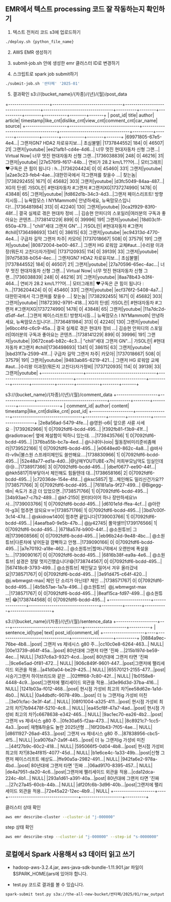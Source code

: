 ## EMR에서 텍스트 processing 코드 잘 작동하는지 확인하기

1. 텍스트 전처리 코드 s3에 업로드하기  
```bash  
./deploy.sh {python_file_name}
```  
2. AWS EMR 생성하기  

3. submit-job.sh 안에 생성한 emr 클러스터 ID로 변경하기    

4. 스크립트로 spark job submit하기  
```bash  
./submit-job.sh '싼타페' '2025-01' 
``` 

5. 결과확인
s3://{bucket_name}/{차종}/{년}/{월}/post_data

+--------------------+----------------------------------+------------------------------------+----------------------------------+----------+--------+-----------+--------+-----------+--------+-------+
|             post_id|                             title|                              author|                           article| timestamp|like_cnt|dislike_cnt|view_cnt|comment_cnt|car_name| source|
+--------------------+----------------------------------+------------------------------------+----------------------------------+----------+--------+-----------+--------+-----------+--------+-------+
|69971805-67e5-4e4...|      그랜저GN7 HDA2 차로유지보...|                            초심불멸|                                  |1737844552|     184|          0|   46507|         21|  그랜저|youtube|
|ee21afb1-cd4e-4d6...| 너무 멋진 현대자동차 신형 그랜...|                         Virtual Now| 너무 멋진 현대자동차 신형 그랜...|1736038839|     248|          0|   46216|         31|  그랜저|youtube|
|27e576f9-f617-44b...|          연비가 28.2 km/L???어...|                          모터그래프|     ♥구독은 큰 힘이 됩니다 : h...|1736204424|       0|          0|   45460|        331|  그랜저|youtube|
|a2ae3c23-feb4-4ae...|대한민국에서 각그랜져를 찾을수 ...|                              찾는놈|                                  |1738292455|    1671|          0|   45682|        303|  그랜저|youtube|
|d3fc5049-84aa-487...|                         XG의 탄생|                             가SOL린|     #현대자동차 #그랜저 #그랜저XG|1737274990|    1478|          0|   43848|         65|  그랜저|youtube|
|fd862d1b-34c3-4d3...|그랜저 페이스리프트! 방향지시등...|              뉴욕맘모스 l NYMammoth| 안녕하세요, 뉴욕맘모스입니다!\...|1736481984|     313|          0|   42240|        130|  그랜저|youtube|
|0ca2f929-83f0-48f...|  결국 실제로 겪은 현대차 정비 ...|            김승현 안피디의 스포일러|여러분의 구독과 좋아요는 콘텐츠...|1738141229|     899|          0|   39996|        191|  그랜저|youtube|
|18d03c1f-650a-479...|         "chill"세대 그랜저 GN"...|                             가SOL린|        #현대자동차 #그랜저 #chill|1736498693|    1341|          0|   38615|         63|  그랜저|youtube|
|ec94313d-4770-4e4...|           구급차 길막 그랜저 차주|                              카모아|                                  |1737018667|     508|          0|   37579|        191|  그랜저|youtube|
|80872004-be00-467...|      그랜저 HG 로워암 교체#aut...|수리왕 이과장(뭐든지 고친다)자가정비|                                  |1737120935|     114|          0|   39139|         33|  그랜저|youtube|
|97d75838-b054-4ec...|      그랜저GN7 HDA2 차로유지보...|                            초심불멸|                                  |1737844552|     184|          0|   46507|         21|  그랜저|youtube|
|27a70596-65ec-4ac...| 너무 멋진 현대자동차 신형 그랜...|                         Virtual Now| 너무 멋진 현대자동차 신형 그랜...|1736038839|     248|          0|   46216|         31|  그랜저|youtube|
|8aa78b43-b3f4-464...|          연비가 28.2 km/L???어...|                          모터그래프|     ♥구독은 큰 힘이 됩니다 : h...|1736204424|       0|          0|   45460|        331|  그랜저|youtube|
|ecf376f2-5408-4a7...|대한민국에서 각그랜져를 찾을수 ...|                              찾는놈|                                  |1738292455|    1671|          0|   45682|        303|  그랜저|youtube|
|11872392-9791-418...|                         XG의 탄생|                             가SOL린|     #현대자동차 #그랜저 #그랜저XG|1737274990|    1478|          0|   43848|         65|  그랜저|youtube|
|11a7dc2d-d5df-4ef...|그랜저 페이스리프트! 방향지시등...|              뉴욕맘모스 l NYMammoth| 안녕하세요, 뉴욕맘모스입니다!\...|1736481984|     313|          0|   42240|        130|  그랜저|youtube|
|e6bcc4fd-c6c9-45a...|  결국 실제로 겪은 현대차 정비 ...|            김승현 안피디의 스포일러|여러분의 구독과 좋아요는 콘텐츠...|1738141229|     899|          0|   39996|        191|  그랜저|youtube|
|0672cea6-b82c-4c3...|         "chill"세대 그랜저 GN"...|                             가SOL린|        #현대자동차 #그랜저 #chill|1736498693|    1341|          0|   38615|         63|  그랜저|youtube|
|bbd31f7a-2599-41f...|           구급차 길막 그랜저 차주|                              카모아|                                  |1737018667|     508|          0|   37579|        191|  그랜저|youtube|
|9483ab85-6219-421...|      그랜저 HG 로워암 교체#aut...|수리왕 이과장(뭐든지 고친다)자가정비|                                  |1737120935|     114|          0|   39139|         33|  그랜저|youtube|
+--------------------+----------------------------------+------------------------------------+----------------------------------+----------+--------+-----------+--------+-----------+--------+-------+

s3://{bucket_name}/{차종}/{년}/{월}/comment_data
+--------------------+----------------+----------------------------------+----------+--------+-----------+--------------------+
|          comment_id|          author|                           content| timestamp|like_cnt|dislike_cnt|             post_id|
+--------------------+----------------+----------------------------------+----------+--------+-----------+--------------------+
|2e8a56ad-5479-4fe...|       @영원-o6i|               앞으론 사륜 사세요ᆢ|1739262966|       1|          0|7092fdf6-bcdd-495...|
|f392fb81-f3b9-41f...|    @radiotracer|  옆에 제설함이 떡하니 있는데. ...|1739435766|       1|          0|7092fdf6-bcdd-495...|
|376ba55b-bc7a-4ed...|    @니내아나oio|            월동장비미리준비좀해라|1739522166|       1|          0|7092fdf6-bcdd-495...|
|e0648ed0-862c-4a8...|     @바사라-v9x|불스원 스프레이체인도 쓸만해요....|1738830966|       1|          0|7092fdf6-bcdd-495...|
|52e48a77-ed1a-4d0...|@남매YOUTUBE-x7h|   저희부모님댁도 임실인데 😢😢...|1738917366|       3|          0|7092fdf6-bcdd-495...|
|dbef0677-ee90-44f...|        @hkh5817|하부닿아서 체인해도 힘들텐데 대...|1738658166|       2|          0|7092fdf6-bcdd-495...|
|c72036de-154e-4fd...|        @ksc5857|      헐...체인해도 밀리신건가요??|1738571766|       3|          0|7092fdf6-bcdd-495...|
|76181a1a-9f27-499...|     @Bigegg-t8n|         속도가 조금 더 있었으면..|1738571766|       1|          0|7092fdf6-bcdd-495...|
|34b93ae7-c7b2-489...|        @kf-2150| 윈터타이어 하나 장만하세요\n사...|1739003766|       1|          0|7092fdf6-bcdd-495...|
|d6101e1d-ffea-4cf...|     @아란야-g3i|                 멈추면 않되요ㅠㅠ|1738571766|       1|          0|7092fdf6-bcdd-495...|
|3bd7c00f-3c14-47d...|    @skidrow1400|                   멈추면 끝입니다|1739003766|       1|          0|7092fdf6-bcdd-495...|
|4aeafba0-9e5b-47b...|        @jy42745|                         풀악셀!!!|1739176566|       1|          0|7092fdf6-bcdd-495...|
|6718a57d-b900-44f...|       @소원튜브|                              그래|1739608566|       0|          0|7092fdf6-bcdd-495...|
|eb96b24d-9e48-4bc...|       @소원튜브|다른차에 넣어둔걸 깜빡하고 안챙...|1739090166|       0|          0|7092fdf6-bcdd-495...|
|a7e70192-a18e-462...|       @소원튜브|할머니댁에서 오랜만에 폭설을 느...|1739090167|       0|          0|7092fdf6-bcdd-495...|
|6816b38f-ea9a-4e6...|       @소원튜브|     설경은 정말 멋지긴했습니다!😄|1738744567|       0|          0|7092fdf6-bcdd-495...|
|567418c8-3793-499...|       @소원튜브|   체인달고 밀어서 겨우 올라갔네요|1738571767|       0|          0|7092fdf6-bcdd-495...|
|3e91d475-c64f-420...|  @j.wbmwgst-max|   체인 단 소리가 아닌데? 체인 ...|1738571767|       0|          0|7092fdf6-bcdd-495...|
|4b5b57ae-1a7a-496...|       @소원튜브|               @j.wbmwgst-max  ...|1738571767|       0|          0|7092fdf6-bcdd-495...|
|8eaf15ca-fd97-499...|       @소원튜브|                                😂|1738744568|       0|          0|7092fdf6-bcdd-495...|
+--------------------+----------------+----------------------------------+----------+--------+-----------+--------------------+

s3://{bucket_name}/{차종}/{년}/{월}/sentence_data
+--------------------+----+----------------------------------+--------------------+----------+
|         sentence_id|type|                              text|             post_id|comment_id|
+--------------------+----+----------------------------------+--------------------+----------+
|0884a9ec-76be-4b8...|post|      그랜저 vs 제네시스 g80 주...|cc10c0e8-6264-463...|      NULL|
|00e13739-d64f-45a...|post|    80년대에 그랜저 타면 '진짜 ...|215b197d-be59-4ec...|      NULL|
|7d37c6a3-9321-4cd...|post|    80년대에 그랜저 타면 '진짜 ...|9ce6e5ad-0f81-472...|      NULL|
|906c849f-9601-447...|post|그랜저에 팰리세이드 외관을 적용...|a41d0a04-be29-425...|      NULL|
|65570121-2155-477...|post|시승기그랜저 하이브리드와 같은 ...|02ffff68-7c80-42f...|      NULL|
|1b0158e8-4448-4c9...|post|그랜저에 팰리세이드 외관을 적용...|d3e96d3d-37ba-416...|      NULL|
|1241b03a-f012-468...|post|          현시점 가성비 최고의 차?|ee58d62e-1a1d-4b0...|      NULL|
|0a4dbdfc-9078-49b...|post|    더 뉴 그랜저ig 가성비 미친 ...|3e01cfac-3e3f-4af...|      NULL|
|08f01004-a325-411...|post|          현시점 가성비 최고의 차?|7b94478f-5210-4c8...|      NULL|
|ea45cf8f-47a7-4ad...|post|          현시점 가성비 최고의 차?|c6678638-e342-465...|      NULL|
|9ac1ec70-ea26-4b2...|post|      그랜저 vs 제네시스 g80 주...|0fe30a65-f2aa-473...|      NULL|
|8c8921c7-1cc5-4a3...|post|     재형&하슬도 놀란 2025년형 ...|16f20b43-7f05-4ae...|      NULL|
|d8611927-26ad-453...|post|      그랜저 vs 제네시스 g80 주...|87838956-cbc5-4f5...|      NULL|
|ca9076a7-2a9f-445...|post|    더 뉴 그랜저ig 가성비 미친 ...|44f27b9c-60c2-418...|      NULL|
|595066f5-0d04-4b8...|post|          현시점 가성비 최고의 차?|83e4f815-4077-45d...|      NULL|
|b1e6ce4c-1a33-49b...|post|신형 그랜저 페이스리프트 예상도...|ffe90a5a-2982-491...|      NULL|
|942fa6e2-978a-4bd...|post|    80년대에 그랜저 타면 '진짜 ...|06ad9170-8395-457...|      NULL|
|de4a7951-da20-4c6...|post|그랜저에 팰리세이드 외관을 적용...|cda12dca-224c-4b1...|      NULL|
|293a1d61-a391-40a...|post|    80년대에 그랜저 타면 '진짜 ...|27c27a45-60cb-44b...|      NULL|
|df20fc6b-3d96-40b...|post|그랜저에 팰리세이드 외관을 적용...|72e45a22-12ec-4b9...|      NULL|
+--------------------+----+----------------------------------+--------------------+----------+

클러스터 상태 확인  
```bash  
aws emr describe-cluster --cluster-id "j-000000"   
```   
 
step 상태 확인  
```bash  
aws emr describe-step --cluster-id "j-000000" --step-id "s-0000000"  
```   


## 로컬에서 Spark 사용해서 s3 데이터 읽고 쓰기 
- hadoop-aws-3.2.4.jar, aws-java-sdk-bundle-1.11.901.jar 파일이 $SPARK_HOME/jars에 있어야 합니다.  

- test.py 코드로 결과를 볼 수 있습니다.  
```bash
spark-submit test.py s3a://the-all-new-bucket/싼타페/2025/01/raw_output    
```  